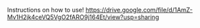 Instructions on how to use!
https://drive.google.com/file/d/1AmZ-Mv1H2jk4ceVQ5VgO2fARO9j164Et/view?usp=sharing
